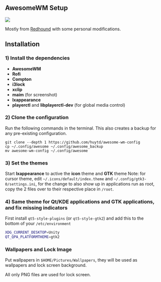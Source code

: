 ## AwesomeWM Setup

![](screenshot.png)

Mostly from [Redhound](https://github.com/Purhan/dotfiles/) with some personal modifications.

## Installation

### 1) Install the dependencies

- **AwesomeWM**
- **Rofi**
- **Compton**
- **i3lock**
- **xclip**
- **maim** (for screenshot)
- **lxappearance**
- **playerctl** and **libplayerctl-dev** (for global media control)

### 2) Clone the configuration

Run the following commands in the terminal. This also creates a backup for any pre-existing configuration.

```
git clone --depth 1 https://github.com/huytd/awesome-wm-config
cp ~/.config/awesome ~/.config/awesome_backup
mv awesome-wm-config ~/.config/awesome
```

### 3) Set the themes

Start **lxappearance** to active the **icon** theme and **GTK** theme
Note: for cursor theme, edit `~/.icons/default/index.theme` and `~/.config/gtk3-0/settings.ini`, for the change to also show up in applications run as root, copy the 2 files over to their respective place in `/root`.

### 4) Same theme for Qt/KDE applications and GTK applications, and fix missing indicators

First install `qt5-style-plugins` (or `qt5-style-gtk2`) and add this to the bottom of your `/etc/environment`

```bash
XDG_CURRENT_DESKTOP=Unity
QT_QPA_PLATFORMTHEME=gtk2
```

### Wallpapers and Lock Image

Put wallpapers in `$HOME/Pictures/Wallpapers`, they will be used as wallpapers and lock screen background.

All only PNG files are used for lock screen.
